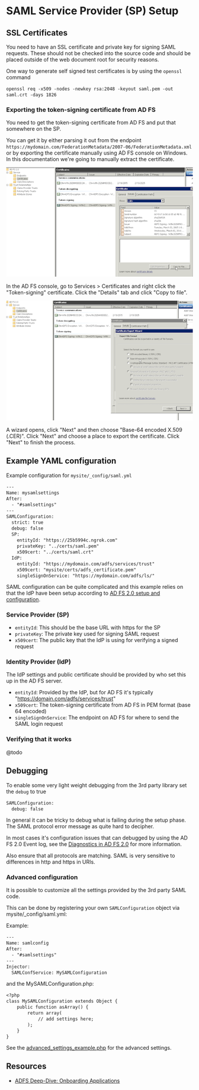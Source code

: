 # SAML Service Provider (SP) Setup

## SSL Certificates

You need to have an SSL certificate and private key for signing SAML requests.
These should not be checked into the source code and should be placed outside of the
web document root for security reasons.

One way to generate self signed test certificates is by using the `openssl` command

	openssl req -x509 -nodes -newkey rsa:2048 -keyout saml.pem -out saml.crt -days 1826

### Exporting the token-signing certificate from AD FS

You need to get the token-signing certificate from AD FS and put that somewhere on the SP.

You can get it by either parsing it out from the endpoint `https://mydomain.com/FederationMetadata/2007-06/FederationMetadata.xml`
or by exporting the certificate manually using AD FS console on Windows.
In this documentation we're going to manually extract the certificate.

![](img/certificate_copy_to_file.png)

In the AD FS console, go to Services > Certificates and right click the "Token-signing" certificate.
Click the "Details" tab and click "Copy to file".

![](img/certificate_base64.png)

A wizard opens, click "Next" and then choose "Base-64 encoded X.509 (.CER)".
Click "Next" and choose a place to export the certificate. Click "Next" to finish the process.

## Example YAML configuration

Example configuration for `mysite/_config/saml.yml`

	---
	Name: mysamlsettings
	After:
	  - "#samlsettings"
	---
	SAMLConfiguration:
	  strict: true
	  debug: false
	  SP:
	    entityId: "https://25b5994c.ngrok.com"
	    privateKey: "../certs/saml.pem"
	    x509cert: "../certs/saml.crt"
	  IdP:
	    entityId: "https://mydomain.com/adfs/services/trust"
	    x509cert: "mysite/certs/adfs_certificate.pem"
	    singleSignOnService: "https://mydomain.com/adfs/ls/"

SAML configuration can be quite complicated and this example relies on that the IdP have been setup
according to [AD FS 2.0 setup and configuration](docs/en/adfs_setup.md).

### Service Provider (SP)

 - `entityId`: This should be the base URL with https for the SP
 - `privateKey`: The private key used for signing SAML request
 - `x509cert`: The public key that the IdP is using for verifying a signed request

### Identity Provider (IdP)

The IdP settings and public certificate should be provided by who set this up in the AD FS server.

 - `entityId`: Provided by the IdP, but for AD FS it's typically "https://domain.com/adfs/services/trust"
 - `x509cert`: The token-signing certificate from AD FS in PEM format (base 64 encoded)
 - `singleSignOnService`: The endpoint on AD FS for where to send the SAML login request
 
### Verifying that it works

@todo
 
## Debugging

To enable some very light weight debugging from the 3rd party library set the `debug` to true

	SAMLConfiguration:
	  debug: false

In general it can be tricky to debug what is failing during the setup phase. The SAML protocol error
message as quite hard to decipher.

In most cases it's configuration issues that can debugged by using the AD FS 2.0 Event log, see the 
[Diagnostics in AD FS 2.0](http://blogs.msdn.com/b/card/archive/2010/01/21/diagnostics-in-ad-fs-2-0.aspx)
for more information.

Also ensure that all protocols are matching. SAML is very sensitive to differences in http and https in URIs.

### Advanced configuration

It is possible to customize all the settings provided by the 3rd party SAML code. 
 
This can be done by registering your own `SAMLConfiguration` object via mysite/_config/saml.yml:
 
Example:

	---
	Name: samlconfig
	After:
	  - "#samlsettings"
	---
	Injector:
	  SAMLConfService: MySAMLConfiguration

and the MySAMLConfiguration.php:

	<?php
	class MySAMLConfiguration extends Object {
		public function asArray() {
			return array(
				// add settings here;
			);
		}
	}

See the [advanced_settings_example.php](https://github.com/onelogin/php-saml/blob/master/advanced_settings_example.php)
for the advanced settings.

## Resources

 - [ADFS Deep-Dive: Onboarding Applications](http://blogs.technet.com/b/askpfeplat/archive/2015/03/02/adfs-deep-dive-onboarding-applications.aspx)
